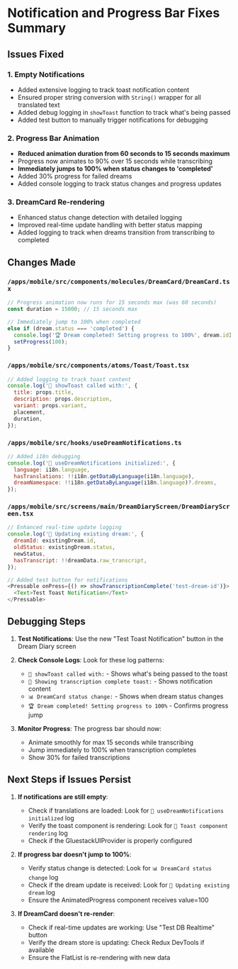 # Notification and Progress Bar Fixes Summary

## Issues Fixed

### 1. Empty Notifications
- Added extensive logging to track toast notification content
- Ensured proper string conversion with `String()` wrapper for all translated text
- Added debug logging in `showToast` function to track what's being passed
- Added test button to manually trigger notifications for debugging

### 2. Progress Bar Animation
- **Reduced animation duration from 60 seconds to 15 seconds maximum**
- Progress now animates to 90% over 15 seconds while transcribing
- **Immediately jumps to 100% when status changes to 'completed'**
- Added 30% progress for failed dreams
- Added console logging to track status changes and progress updates

### 3. DreamCard Re-rendering
- Enhanced status change detection with detailed logging
- Improved real-time update handling with better status mapping
- Added logging to track when dreams transition from transcribing to completed

## Changes Made

### `/apps/mobile/src/components/molecules/DreamCard/DreamCard.tsx`
```javascript
// Progress animation now runs for 15 seconds max (was 60 seconds)
const duration = 15000; // 15 seconds max

// Immediately jump to 100% when completed
else if (dream.status === 'completed') {
  console.log('🏆 Dream completed! Setting progress to 100%', dream.id);
  setProgress(100);
}
```

### `/apps/mobile/src/components/atoms/Toast/Toast.tsx`
```javascript
// Added logging to track toast content
console.log('🍞 showToast called with:', {
  title: props.title,
  description: props.description,
  variant: props.variant,
  placement,
  duration,
});
```

### `/apps/mobile/src/hooks/useDreamNotifications.ts`
```javascript
// Added i18n debugging
console.log('🎉 useDreamNotifications initialized:', {
  language: i18n.language,
  hasTranslations: !!i18n.getDataByLanguage(i18n.language),
  dreamNamespace: !!i18n.getDataByLanguage(i18n.language)?.dreams,
});
```

### `/apps/mobile/src/screens/main/DreamDiaryScreen/DreamDiaryScreen.tsx`
```javascript
// Enhanced real-time update logging
console.log('📝 Updating existing dream:', {
  dreamId: existingDream.id,
  oldStatus: existingDream.status,
  newStatus,
  hasTranscript: !!dreamData.raw_transcript,
});

// Added test button for notifications
<Pressable onPress={() => showTranscriptionComplete('test-dream-id')}>
  <Text>Test Toast Notification</Text>
</Pressable>
```

## Debugging Steps

1. **Test Notifications**: Use the new "Test Toast Notification" button in the Dream Diary screen
2. **Check Console Logs**: Look for these log patterns:
   - `🍞 showToast called with:` - Shows what's being passed to the toast
   - `🔔 Showing transcription complete toast:` - Shows notification content
   - `📊 DreamCard status change:` - Shows when dream status changes
   - `🏆 Dream completed! Setting progress to 100%` - Confirms progress jump

3. **Monitor Progress**: The progress bar should now:
   - Animate smoothly for max 15 seconds while transcribing
   - Jump immediately to 100% when transcription completes
   - Show 30% for failed transcriptions

## Next Steps if Issues Persist

1. **If notifications are still empty**:
   - Check if translations are loaded: Look for `🎉 useDreamNotifications initialized` log
   - Verify the toast component is rendering: Look for `🍞 Toast component rendering` log
   - Check if the GluestackUIProvider is properly configured

2. **If progress bar doesn't jump to 100%**:
   - Verify status change is detected: Look for `📊 DreamCard status change` log
   - Check if the dream update is received: Look for `📝 Updating existing dream` log
   - Ensure the AnimatedProgress component receives value=100

3. **If DreamCard doesn't re-render**:
   - Check if real-time updates are working: Use "Test DB Realtime" button
   - Verify the dream store is updating: Check Redux DevTools if available
   - Ensure the FlatList is re-rendering with new data